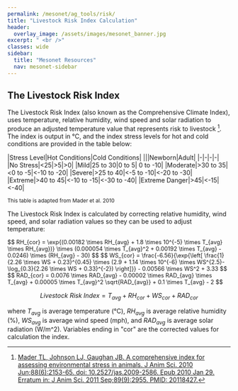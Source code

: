 ```yaml
---
permalink: /mesonet/ag_tools/risk/
title: "Livestock Risk Index Calculation"
header:
  overlay_image: /assets/images/mesonet_banner.jpg
excerpt: " <br />"
classes: wide
sidebar:
  title: "Mesonet Resources"
  nav: mesonet-sidebar
---
```


## The Livestock Risk Index

The Livestock Risk Index (also known as the Comprehensive Climate Index), uses temperature, relative humidity, wind speed and solar radiation to produce an adjusted temperature value that represents risk to livestock [^1]. The index is output in °C, and the index stress levels for hot and cold conditions are provided in the table below:

|Stress Level|Hot Conditions|Cold Conditions|
|||Newborn|Adult|
|-|-|-|-|
|No Stress|<25|>5|>0|
|Mild|25 to 30|0 to 5| 0 to -10|
|Moderate|>30 to 35|<0 to -5|<-10 to -20|
|Severe|>25 to 40|<-5 to -10|<-20 to -30|
|Extreme|>40 to 45|<-10 to -15|<-30 to -40|
|Extreme Danger|>45|<-15|<-40|

<sub>This table is adapted from Mader et al. 2010</sub>

The Livestock Risk Index is calculated by correcting relative humidity, wind speed, and solar radiation values so they can be used to adjust temperature:

<span style="font-size: 0.8rem">
$$
RH_{cor} = \exp{(0.00182 \times RH_{avg} + 1.8 \times 10^{-5} \times T_{avg} \times RH_{avg})} \times (0.000054 \times T_{avg}^2 + 0.00192 \times T_{avg} - 0.0246) \times (RH_{avg} - 30)
$$
</span>

<span style="font-size: 0.8rem">
$$
WS_{cor} = \frac{-6.56}{\exp{\left[ \frac{1}{2.26 \times WS + 0.23}^{0.45} \times (2.9 + 1.14 \times 10^{-6} \times WS^{2.5}-\log_{0.3}{2.26 \times WS + 0.33}^{-2}) \right]}} - 0.00566 \times WS^2 + 3.33
$$
</span>

<span style="font-size: 0.8rem">
$$
RAD_{cor} = 0.0076 \times RAD_{avg} - 0.00002 \times RAD_{avg} \times T_{avg} + 0.00005 \times T_{avg}^2 \sqrt{RAD_{avg}} + 0.1 \times T_{avg} - 2
$$
</span>

$$
Livestock\ Risk\ Index = T_{avg} + RH_{cor} + WS_{cor} + RAD_{cor}
$$

where $T_{avg}$ is average temperature (°C), $RH_{avg}$ is average relative humidity (%), $WS_{avg}$ is average wind speed (mph), and $RAD_{avg}$ is average solar radiation (W/m^2). Variables ending in "cor" are the corrected values for calculation the index. 

[^1]: [Mader TL, Johnson LJ, Gaughan JB. A comprehensive index for assessing environmental stress in animals. J Anim Sci. 2010 Jun;88(6):2153-65. doi: 10.2527/jas.2009-2586. Epub 2010 Jan 29. Erratum in: J Anim Sci. 2011 Sep;89(9):2955. PMID: 20118427.](https://digitalcommons.unl.edu/cgi/viewcontent.cgi?article=1004&context=extfacpub)
